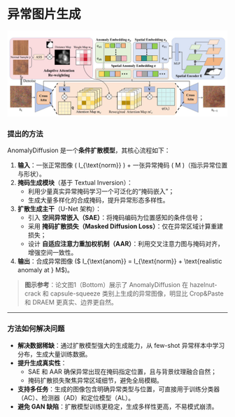 # 异常图片生成
![](Snipaste_2025-08-06_13-15-02.jpg)
### **提出的方法**  

AnomalyDiffusion 是一个**条件扩散模型**，其核心流程如下：

1. **输入**：一张正常图像 \( I_{\text{norm}} \) + 一张异常掩码 \( M \)（指示异常位置与形状）。
2. **掩码生成模块**（基于 Textual Inversion）：
   - 利用少量真实异常掩码学习一个可泛化的“掩码嵌入”；
   - 生成大量多样化的合成掩码，提升异常形态多样性。
3. **扩散生成主干**（U-Net 架构）：
   - 引入 **空间异常嵌入（SAE）**：将掩码编码为位置感知的条件信号；
   - 采用 **掩码扩散损失（Masked Diffusion Loss）**：仅在异常区域计算重建损失；
   - 设计 **自适应注意力重加权机制（AAR）**：利用交叉注意力图与掩码对齐，增强空间一致性。
4. **输出**：合成异常图像 ($ I_{\text{anom}} = I_{\text{norm}} + \text{realistic anomaly at } M$)。

> **图示参考**：论文图1（Bottom）展示了 AnomalyDiffusion 在 hazelnut-crack 和 capsule-squeeze 类别上生成的异常图像，明显比 Crop&Paste 和 DRAEM 更真实、边界更自然。

---

### **方法如何解决问题**  

- **解决数据稀缺**：通过扩散模型强大的生成能力，从 few-shot 异常样本中学习分布，生成大量训练数据。  
- **提升生成真实性**：
  - SAE 和 AAR 确保异常出现在掩码指定位置，且与背景纹理融合自然；
  - 掩码扩散损失聚焦异常区域细节，避免全局模糊。  
- **支持多任务**：生成的图像包含明确异常类型与位置，可直接用于训练分类器（AC）、检测器（AD）和定位模型（AL）。  
- **避免 GAN 缺陷**：扩散模型训练更稳定，生成多样性更高，不易模式崩溃。
